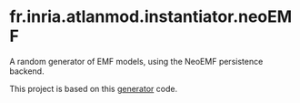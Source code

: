 # fr.inria.atlanmod.instantiator.neoEMF
A random generator of EMF models, using the NeoEMF persistence backend.

This project is based on this [generator](https://github.com/atlanmod/mondo-atlzoo-benchmark/tree/master/fr.inria.atlanmod.instantiator) code.
